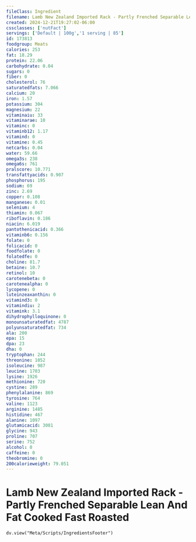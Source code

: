 ```yaml
---
fileClass: Ingredient
filename: Lamb New Zealand Imported Rack - Partly Frenched Separable Lean And Fat Cooked Fast Roasted
created: 2024-12-21T19:27:02-06:00
cssclasses: ['nutFact']
servings: ['Default | 100g','1 serving | 85']
id: 173813
foodgroup: Meats
calories: 253
fat: 18.29
protein: 22.06
carbohydrate: 0.04
sugars: 0
fiber: 0
cholesterol: 76
saturatedfats: 7.066
calcium: 20
iron: 1.57
potassium: 304
magnesium: 22
vitaminaiu: 33
vitaminarae: 10
vitaminc: 0
vitaminb12: 1.17
vitamind: 0
vitamine: 0.45
netcarbs: 0.04
water: 59.66
omega3s: 238
omega6s: 761
pralscore: 10.771
transfattyacids: 0.907
phosphorus: 195
sodium: 69
zinc: 2.69
copper: 0.108
manganese: 0.01
selenium: 4
thiamin: 0.067
riboflavin: 0.186
niacin: 6.019
pantothenicacid: 0.366
vitaminb6: 0.156
folate: 0
folicacid: 0
foodfolate: 0
folatedfe: 0
choline: 81.7
betaine: 10.7
retinol: 10
carotenebeta: 0
carotenealpha: 0
lycopene: 0
luteinzeaxanthin: 0
vitamind3: 0
vitamindiu: 2
vitamink: 3.1
dihydrophylloquinone: 0
monounsaturatedfat: 4787
polyunsaturatedfat: 734
ala: 200
epa: 15
dpa: 23
dha: 0
tryptophan: 244
threonine: 1052
isoleucine: 987
leucine: 1703
lysine: 1926
methionine: 720
cystine: 289
phenylalanine: 869
tyrosine: 764
valine: 1123
arginine: 1485
histidine: 467
alanine: 1097
glutamicacid: 3081
glycine: 943
proline: 707
serine: 752
alcohol: 0
caffeine: 0
theobromine: 0
200calorieweight: 79.051
---
```


# Lamb New Zealand Imported Rack - Partly Frenched Separable Lean And Fat Cooked Fast Roasted

```dataviewjs
dv.view("Meta/Scripts/IngredientsFooter")
```